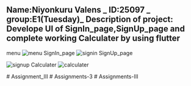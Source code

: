 Name:Niyonkuru Valens _
ID:25097 _
group:E1(Tuesday)_
Description of project: Develope UI of SignIn_page,SignUp_page and complete working Calculater   by using flutter
---------------------------------------------------------------------------------------------------------------------
menu
![menu](https://github.com/valensniyonkuru/mobile-programing/assets/122721666/c6e230fa-4fd4-4eea-8e25-5575aa1d2170)
SignIn_page
![signin](https://github.com/valensniyonkuru/mobile-programing/assets/122721666/3c7b4b96-8a9b-41af-a1ae-4636e7004ac8)
SignUp_page

![signup](https://github.com/valensniyonkuru/mobile-programing/assets/122721666/c968f379-b330-4d24-b175-4e1c2df22933)
Calculater
![calculater](https://github.com/valensniyonkuru/mobile-programing/assets/122721666/d69b8514-bef8-46d7-8122-4bd8ff5c18d1)

#   A s s i g n m e n t _ I I I  
 #   A s s i g n m e n t s - 3  
 #   A s s i g n m e n t s - I I I  
 